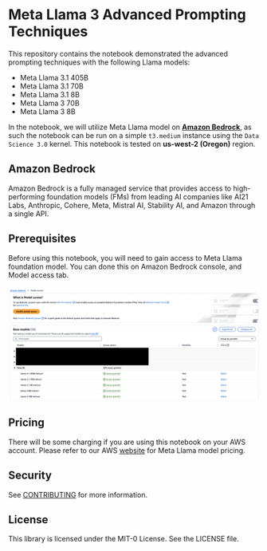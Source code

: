 # Meta Llama 3 Advanced Prompting Techniques

This repository contains the notebook demonstrated the advanced prompting techniques with the following Llama models:

- Meta Llama 3.1 405B
- Meta Llama 3.1 70B
- Meta Llama 3.1 8B
- Meta Llama 3 70B
- Meta Llama 3 8B

In the notebook, we will utilize Meta Llama model on [**Amazon Bedrock**](https://aws.amazon.com/bedrock/), as such the notebook can be run on a simple `t3.medium` instance using the `Data Science 3.0` kernel. This notebook is tested on **us-west-2 (Oregon)** region.


## Amazon Bedrock 

Amazon Bedrock is a fully managed service that provides access to high-performing foundation models (FMs) from leading AI companies like AI21 Labs, Anthropic, Cohere, Meta, Mistral AI, Stability AI, and Amazon through a single API.

## Prerequisites

Before using this notebook, you will need to gain access to Meta Llama foundation model. You can done this on Amazon Bedrock console, and Model access tab.

![Bedrock console to get model access](./img/bedrock-model-access.png "Amazon Bedrock Console")


## Pricing

There will be some charging if you are using this notebook on your AWS account. Please refer to our AWS [website](https://aws.amazon.com/bedrock/pricing/) for Meta Llama model pricing.

## Security

See [CONTRIBUTING](CONTRIBUTING.md#security-issue-notifications) for more information.

## License

This library is licensed under the MIT-0 License. See the LICENSE file.

